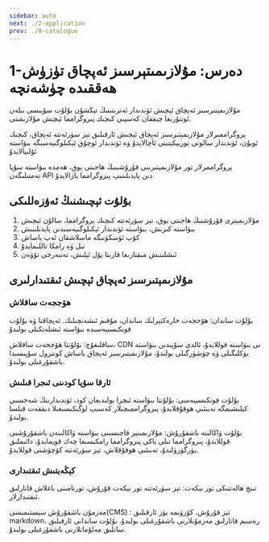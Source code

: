```yaml
---
sidebar: auto
next: ./2-application
prev: ./0-catalogue
---
```




# 1-دەرس:  مۇلازىمىتېرسىز ئەپچاق تۈزۈش ھەققىدە چۈشەنچە

مۇلازىمېتىرسىز ئەپچاق ئېچىش ئۈندىدار ئەترىتىنىڭ تېڭشۇن بۇلۇت سۇپىسى بىلەن ئوتتۇرىغا چىققان كەسپىي كىچىك پىروگرامما ئېچىش مۇلازىمىتى.

پروگراممىرلار مۇلازىمېتىرسىز ئەپچاق ئېچىش ئارقىلىق تېز سۈرئەتتە ئەپچاق، كىچىك ئويۇن، ئۈندىدار سالونى توربېكېتىنى ئاچالايدۇ ۋە ئۈندىدار ئوچۇق ئېكىلوگىيەسىگە بىۋاستە ئۇلىيالايدۇ

پروگراممرلار تور مۇلازىمېتىرىنى قۇرۇشىنىڭ ھاجىتى يوق، ھەمدە بىۋاستە سۇپا تەمنىلىگەن API دىن پايدىلىنىپ پىروگرامما يازالايدۇ



## بۇلۇت ئېچىشنىڭ ئەۋزەللىكى



1. مۇلازىمېترى قۇرۇشنىڭ ھاجىتى يوق، تېز سۈرئەتتە كىچىك پروگرامما، سالۇن ئېچىش
2. بىۋاستە كىرىش، بىۋاستە ئۈندىدار ئېكىلوگىيەسىدىن پايدىلىنىش
3. كۆپ ئۈسكۈنىگە ماسلاشقان ئەپ ياساش
4. تىل ۋە رامكا تاللىمايدۇ
5. ئىشلىتىش مىقتارىغا قارىتا پۇل ئېلىش، تەننەرخى تۆۋەن



## مۇلازىمېتىرسىز ئەپچاق ئېچىش ئىقتىدارلىرى



### ھۆججەت ساقلاش

بۇلۇت ساندان: ھۆججەت خارەكتېرلىك ساندان، مۇقىم ئىشەنچىلىك. ئەپچاقتا ۋە بۇلۇت فونكىسىيەسىدە بىۋاستە ئىشلەتكىلى بولىدۇ

ساقلىغۇچ: بۇلۇتتا ھۆججەت ساقلاش، CDN نى بىۋاستە قوللايدۇ، ئالدى سۇپىدىن بىۋاستە يۈكلىگىلى ۋە چۈشۈرگىلى بولىدۇ، مۇلازىمېتىرسىز ئەپچاق ياساش كونترول سۇپىسىدا باشقۇرغىلى بولىدۇ.

### ئارقا سۇپا كودىنى ئىجرا قىلىش

بۇلۇت فونكىسىيەسى: بۇلۇتتا بىۋاستە ئىجرا بولىدىغان كود، ئۈندىدارنىڭ شەخسىي كېلىشىمگە تەبىئىي ھوقۇقلايدۇ، پىروگراممىچىلار كەسىپ لوگىكىسىغىلا دىققەت قىلسا بولىدۇ.

بۇلۇت ۋاكالىتە باشقۇرۇش: مۇلازىمىتېر قاچىسىنى بىۋاستە ۋاكالىتەن باشقۇرۇشنى قوللايدۇ، پىروگرامما تىلى ياكى پىروگرامما رامكىسىغا چەك قويمايدۇ، دائىملىق يۈرگۈزۈلىدۇ، تەبىئىي ھوقۇقلاش، تېز سۈرئەتتە كۆچۈشنى قوللايدۇ.

### كېڭەيتىش ئىقتىدارى

تىنچ ھالەتتىكى تور بېكەت: تېز سۈرئەتتە تور بېكەت قۇرۇش، تورنامىنى باغلاش قاتارلىق ئىقتىدارلار.

مەزمۇن باشقۇرۇش سېستىمىسى(CMS) : تېز قۇرۇش، كۆرۈنمە يۈز ئارقىلىق markdown، رەسىم قاتارلىق مەزمۇنلارنى باشقۇرغىلى بولىدۇ. بۇلۇت ساندانى ئارقىلىق سانلىق مەلۇماتلارنى باشقۇرغىلى بولىدۇ.

